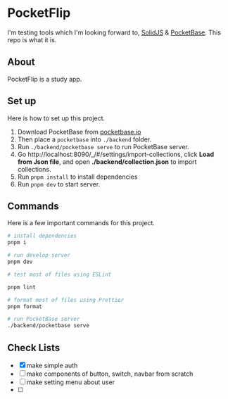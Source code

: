 # PocketFlip

I'm testing tools which I'm looking forward to, [SolidJS](https://www.solidjs.com/) & [PocketBase](https://pocketbase.io/). This repo is what it is.

## About

PocketFlip is a study app. 

## Set up

Here is how to set up this project.

1. Download PocketBase from [pocketbase.io](https://pocketbase.io/docs/)
2. Then place a ```pocketbase``` into ```./backend``` folder.
3. Run ```./backend/pocketbase serve``` to run PocketBase server.
4. Go http://localhost:8090/_/#/settings/import-collections, click **Load from Json file**, and open **./backend/collection.json** to import collections.
5. Run ```pnpm install``` to  install dependencies
6. Run ```pnpm dev``` to start server.

## Commands

Here is a few important commands for this project.

```bash
# install dependencies
pnpm i

# run develop server
pnpm dev

# test most of files using ESLint

pnpm lint

# format most of files using Prettier
pnpm format

# run PocketBase server
./backend/pocketbase serve
```

## Check Lists

- [x] make simple auth
- [ ] make components of button, switch, navbar from scratch
- [ ] make setting menu about user
- [ ] 
